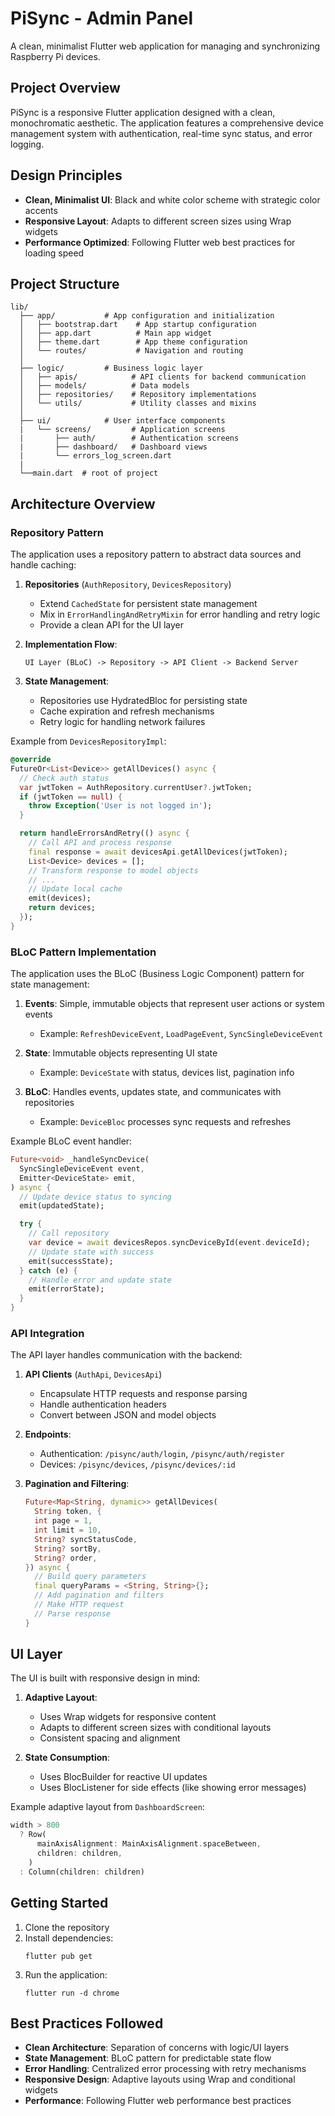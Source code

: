 # PiSync - Admin Panel

A clean, minimalist Flutter web application for managing and synchronizing Raspberry Pi devices.

## Project Overview

PiSync is a responsive Flutter application designed with a clean, monochromatic aesthetic. The application features a comprehensive device management system with authentication, real-time sync status, and error logging.

## Design Principles

- **Clean, Minimalist UI**: Black and white color scheme with strategic color accents
- **Responsive Layout**: Adapts to different screen sizes using Wrap widgets
- **Performance Optimized**: Following Flutter web best practices for loading speed

## Project Structure

```
lib/
  ├── app/           # App configuration and initialization
  │   ├── bootstrap.dart    # App startup configuration
  │   ├── app.dart          # Main app widget
  │   ├── theme.dart        # App theme configuration
  │   └── routes/           # Navigation and routing
  │
  ├── logic/         # Business logic layer
  │   ├── apis/            # API clients for backend communication
  │   ├── models/          # Data models
  │   ├── repositories/    # Repository implementations
  │   └── utils/           # Utility classes and mixins
  │
  ├── ui/            # User interface components
  |   └── screens/         # Application screens
  |       ├── auth/        # Authentication screens
  |       ├── dashboard/   # Dashboard views
  |       └── errors_log_screen.dart
  |
  └──main.dart  # root of project
```

## Architecture Overview

### Repository Pattern

The application uses a repository pattern to abstract data sources and handle caching:

1. **Repositories** (`AuthRepository`, `DevicesRepository`)

   - Extend `CachedState` for persistent state management
   - Mix in `ErrorHandlingAndRetryMixin` for error handling and retry logic
   - Provide a clean API for the UI layer

2. **Implementation Flow**:

   ```
   UI Layer (BLoC) -> Repository -> API Client -> Backend Server
   ```

3. **State Management**:
   - Repositories use HydratedBloc for persisting state
   - Cache expiration and refresh mechanisms
   - Retry logic for handling network failures

Example from `DevicesRepositoryImpl`:

```dart
@override
FutureOr<List<Device>> getAllDevices() async {
  // Check auth status
  var jwtToken = AuthRepository.currentUser?.jwtToken;
  if (jwtToken == null) {
    throw Exception('User is not logged in');
  }

  return handleErrorsAndRetry(() async {
    // Call API and process response
    final response = await devicesApi.getAllDevices(jwtToken);
    List<Device> devices = [];
    // Transform response to model objects
    // ...
    // Update local cache
    emit(devices);
    return devices;
  });
}
```

### BLoC Pattern Implementation

The application uses the BLoC (Business Logic Component) pattern for state management:

1. **Events**: Simple, immutable objects that represent user actions or system events

   - Example: `RefreshDeviceEvent`, `LoadPageEvent`, `SyncSingleDeviceEvent`

2. **State**: Immutable objects representing UI state

   - Example: `DeviceState` with status, devices list, pagination info

3. **BLoC**: Handles events, updates state, and communicates with repositories
   - Example: `DeviceBloc` processes sync requests and refreshes

Example BLoC event handler:

```dart
Future<void> _handleSyncDevice(
  SyncSingleDeviceEvent event,
  Emitter<DeviceState> emit,
) async {
  // Update device status to syncing
  emit(updatedState);

  try {
    // Call repository
    var device = await devicesRepos.syncDeviceById(event.deviceId);
    // Update state with success
    emit(successState);
  } catch (e) {
    // Handle error and update state
    emit(errorState);
  }
}
```

### API Integration

The API layer handles communication with the backend:

1. **API Clients** (`AuthApi`, `DevicesApi`)

   - Encapsulate HTTP requests and response parsing
   - Handle authentication headers
   - Convert between JSON and model objects

2. **Endpoints**:

   - Authentication: `/pisync/auth/login`, `/pisync/auth/register`
   - Devices: `/pisync/devices`, `/pisync/devices/:id`

3. **Pagination and Filtering**:
   ```dart
   Future<Map<String, dynamic>> getAllDevices(
     String token, {
     int page = 1,
     int limit = 10,
     String? syncStatusCode,
     String? sortBy,
     String? order,
   }) async {
     // Build query parameters
     final queryParams = <String, String>{};
     // Add pagination and filters
     // Make HTTP request
     // Parse response
   }
   ```

## UI Layer

The UI is built with responsive design in mind:

1. **Adaptive Layout**:

   - Uses Wrap widgets for responsive content
   - Adapts to different screen sizes with conditional layouts
   - Consistent spacing and alignment

2. **State Consumption**:
   - Uses BlocBuilder for reactive UI updates
   - Uses BlocListener for side effects (like showing error messages)

Example adaptive layout from `DashboardScreen`:

```dart
width > 800
  ? Row(
      mainAxisAlignment: MainAxisAlignment.spaceBetween,
      children: children,
    )
  : Column(children: children)
```

## Getting Started

1. Clone the repository
2. Install dependencies:
   ```
   flutter pub get
   ```
3. Run the application:
   ```
   flutter run -d chrome
   ```

## Best Practices Followed

- **Clean Architecture**: Separation of concerns with logic/UI layers
- **State Management**: BLoC pattern for predictable state flow
- **Error Handling**: Centralized error processing with retry mechanisms
- **Responsive Design**: Adaptive layouts using Wrap and conditional widgets
- **Performance**: Following Flutter web performance best practices
